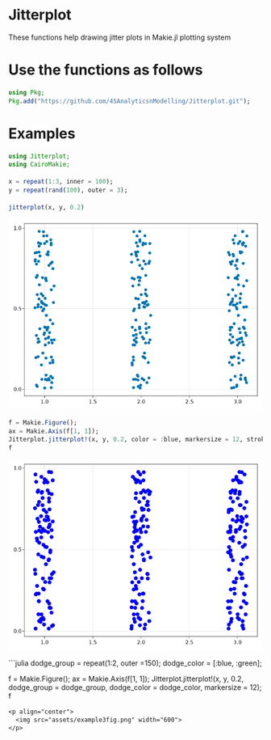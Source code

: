 # Jitterplot
These functions help drawing jitter plots in Makie.jl plotting system
# Use the functions as follows
```julia
using Pkg;
Pkg.add("https://github.com/4SAnalyticsnModelling/Jitterplot.git");
```
# Examples
```julia
using Jitterplot;
using CairoMakie;

x = repeat(1:3, inner = 100);
y = repeat(rand(100), outer = 3);

jitterplot(x, y, 0.2)
```
<p align="center">
  <img src="assets/example1fig.png" width="600">
</p>

```julia
f = Makie.Figure();
ax = Makie.Axis(f[1, 1]);
Jitterplot.jitterplot!(x, y, 0.2, color = :blue, markersize = 12, strokecolor = :black);
f
```
<p align="center">
  <img src="assets/example2fig.png" width="600">
</p>
```julia
dodge_group = repeat(1:2, outer =150);
dodge_color = [:blue, :green];

f = Makie.Figure();
ax = Makie.Axis(f[1, 1]);
Jitterplot.jitterplot!(x, y, 0.2, dodge_group = dodge_group, dodge_color = dodge_color, markersize = 12);
f
```
<p align="center">
  <img src="assets/example3fig.png" width="600">
</p>
